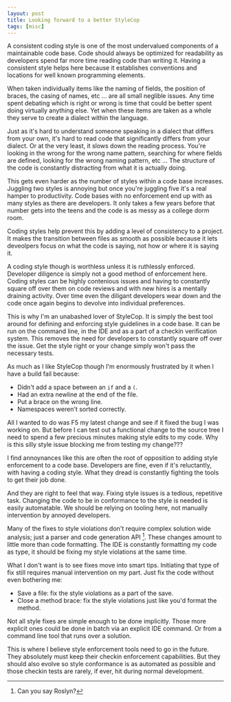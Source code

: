 ```yaml
---
layout: post
title: Looking forward to a better StyleCop
tags: [misc]
---
```

A consistent coding style is one of the most undervalued components of a maintainable code base.  Code should always be optimized for readability as developers spend far more time reading code than writing it.  Having a consistent style helps here because it establishes conventions and locations for well known programming elements.  

When taken individually items like the naming of fields, the position of braces, the casing of names, etc ... are all small neglible issues.  Any time spent debating which is right or wrong is time that could be better spent doing virtually anything else.  Yet when these items are taken as a whole they serve to create a dialect within the language. 

Just as it's hard to understand someone speaking in a dialect that differs from your own, it's hard to read code that significantly differs from your dialect.  Or at the very least, it slows down the reading process.  You're looking in the wrong for the wrong name pattern, searching for where fields are defined, looking for the wrong naming pattern, etc ...  The structure of the code is constantly distracting from what it is actually doing. 

This gets even harder as the number of styles within a code base increases.  Juggling two styles is annoying but once you're juggling five it's a real hamper to productivity.  Code bases with no enforcement end up with as many styles as there are developers.  It only takes a few years before that number gets into the teens and the code is as messy as a college dorm room.  

Coding styles help prevent this by adding a level of consistency to a project.  It makes the transition between files as smooth as possible because it lets deveolpers focus on what the code is saying, not how or where it is saying it. 

A coding style though is worthless unless it is ruthlessly enforced.  Developer diligence is simply not a good method of enforcement here.  Coding styles can be highly contenious issues and having to constantly square off over them on code reviews and with new hires is a mentally draining activity.  Over time even the diligant developers wear down and the code once again begins to devolve into individual preferences. 

This is why I'm an unabashed lover of StyleCop.  It is simply the best tool around for defining and enforcing style guidelines in a code base.  It can be run on the command line, in the IDE and as a part of a checkin verification system.  This removes the need for developers to constantly square off over the issue.  Get the style right or your change simply won't pass the necessary tests. 

As much as I like StyleCop though I'm enormously frustrated by it when I have a build fail because:

- Didn't add a space between an `if` and a `(`.
- Had an extra newline at the end of the file. 
- Put a brace on the wrong line. 
- Namespaces weren't sorted correctly. 

All I wanted to do was F5 my latest change and see if it fixed the bug I was working on.  But before I can test out a functional change to the source tree I need to spend a few precious minutes making style edits to my code.  Why is this silly style issue blocking me from testing my change??? 

I find annoynances like this are often the root of opposition to adding style enforcement to a code base.  Developers are fine, even if it's reluctantly, with having a coding style.  What they dread is constantly fighting the tools to get their job done. 

And they are right to feel that way.  Fixing style issues is a tedious, repetitive task.  Changing the code to be in conformance to the style is needed is easily automatable.  We should be relying on tooling here, not manually intervention by annoyed developers. 

Many of the fixes to style violations don't require complex solution wide analysis; just a parser and code generation API [^1].  These changes amount to little more than code formatting.  The IDE is constantly formatting my code as type, it should be fixing my style violations at the same time.  

What I don't want is to see fixes move into smart tips.  Initiating that type of fix still requires manual intervention on my part.  Just fix the code without even bothering me: 

- Save a file: fix the style violations as a part of the save.
- Close a method brace: fix the style violations just like you'd format the method.

Not all style fixes are simple enough to be done implicitly.  Those more explicit ones could be done in batch via an explicit IDE command.  Or from a command line tool that runs over a solution. 

This is where I believe style enforcement tools need to go in the future.  They absolutely must keep their checkin enforcement capabilities.  But they should also evolve so style conformance is as automated as possible and those checkin tests are rarely, if ever, hit during normal development.

[^1]: Can you say Roslyn? 

